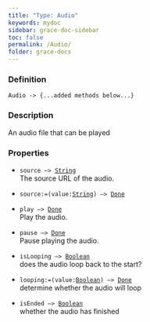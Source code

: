 ```yaml
---
title: "Type: Audio"
keywords: mydoc
sidebar: grace-doc-sidebar
toc: false
permalink: /Audio/
folder: grace-docs
---
```


### Definition
`Audio -> {...added methods below...}`

### Description
An audio file that can be played

### Properties
- `source —> `[`String`]({{site.baseurl}}/404)  
The source URL of the audio.
  
- `source:=(value:`[`String`]({{site.baseurl}}/404)`) —> `[`Done`]({{site.baseurl}}/404)  
  
- `play —> `[`Done`]({{site.baseurl}}/404)  
Play the audio.
  
- `pause —> `[`Done`]({{site.baseurl}}/404)  
Pause playing the audio.
  
- `isLooping —> `[`Boolean`]({{site.baseurl}}/404)  
does the audio loop back to the start?
  
- `looping:=(value:`[`Boolean`]({{site.baseurl}}/404)`) —> `[`Done`]({{site.baseurl}}/404)  
determine whether the audio will loop
  
- `isEnded —> `[`Boolean`]({{site.baseurl}}/404)  
whether the audio has finished
  
